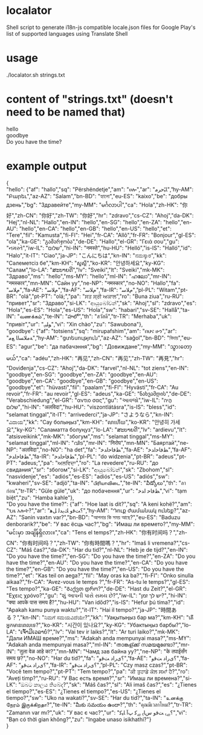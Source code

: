 # localator
Shell script to generate i18n-js compatible locale.json files for Google Play's list of supported languages using Translate Shell

# usage
./localator.sh strings.txt

# content of "strings.txt" (doesn't need to be named that)
hello   
goodbye   
Do you have the time?   

# example output
{   
"hello": {"af": "hallo","sq": "Përshëndetje","am": "ሀሎ","ar": "ﺎﺒًﺣﺮﻣ","hy-AM": "Բարեւ","az-AZ": "Salam","bn-BD": "হ্যালো","eu-ES": "kaixo","be": "добры дзень","bg": "Здравейте","my-MM": "မင်္ဂလာပါ","ca": "Hola","zh-HK": "你好","zh-CN": "你好","zh-TW": "你好","hr": "zdravo","cs-CZ": "Ahoj","da-DK": "Hej","nl-NL": "Hallo","en-IN": "hello","en-SG": "hello","en-ZA": "hello","en-AU": "hello","en-CA": "hello","en-GB": "hello","en-US": "hello","et": "Tere","fil": "Kamusta","fi-FI": "Hei","fr-CA": "Allô","fr-FR": "Bonjour","gl-ES": "ola","ka-GE": "გამარჯობა","de-DE": "Hallo","el-GR": "Γειά σου","gu": "નમસ્તે","iw-IL": "שלום","hi-IN": "नमस्ते","hu-HU": "Helló","is-IS": "Halló","id": "Halo","it-IT": "Ciao","ja-JP": "こんにちは","kn-IN": "ನಮಸ್ಕಾರ","kk": "Сәлеметсіз бе","km-KH": "សួស្តី","ko-KR": "안녕하세요","ky-KG": "Салам","lo-LA": "ສະບາຍດີ","lv": "Sveiki","lt": "Sveiki","mk-MK": "Здраво","ms": "hello","ms-MY": "hello","ml-IN": "ഹലോ","mr-IN": "नमस्कार","mn-MN": "Сайн уу","ne-NP": "नमस्कार","no-NO": "Hallo","fa": "ﻡﻼ﻿ﺳ","fa-AE": "ﻡﻼ﻿ﺳ","fa-AF": "ﻡﻼ﻿ﺳ","fa-IR": "ﻡﻼ﻿ﺳ","pl-PL": "Witam","pt-BR": "olá","pt-PT": "olá;","pa": "ਸਤ ਸ੍ਰੀ ਅਕਾਲ","ro": "Buna ziua","ru-RU": "привет","sr": "Здраво","si-LK": "ආයුබෝවන්","sk": "Ahoj","sl": "zdravo","es": "Hola","es-ES": "Hola","es-US": "Hola","sw": "habari","sv-SE": "Hallå","ta-IN": "வணக்கம்","te-IN": "హలో","th": "สวัสดี","tr-TR": "Merhaba","uk": "привіт","ur": "ﻮﻠﯿﮨ","vi": "Xin chào","zu": "Sawubona"},   
"goodbye": {"af": "totsiens","sq": "mirupafshim","am": "በህና ሁን","ar": "ﺔﻣﻼ﻿ﺴﻟﺍ ﻊﻣ","hy-AM": "ցտեսություն","az-AZ": "sağol","bn-BD": "বিদায়","eu-ES": "agur","be": "да пабачэння","bg": "Довиждане","my-MM": "သွားတော့မယ်","ca": "adéu","zh-HK": "再见","zh-CN": "再见","zh-TW": "再見","hr": "Doviđenja","cs-CZ": "Ahoj","da-DK": "farvel","nl-NL": "tot ziens","en-IN": "goodbye","en-SG": "goodbye","en-ZA": "goodbye","en-AU": "goodbye","en-CA": "goodbye","en-GB": "goodbye","en-US": "goodbye","et": "hüvasti","fil": "paalam","fi-FI": "Hyvästi","fr-CA": "Au revoir","fr-FR": "au revoir","gl-ES": "adeus","ka-GE": "ნახვამდის","de-DE": "Verabschiedung","el-GR": "αντιο σας","gu": "આવજો","iw-IL": "הֱיה שלום","hi-IN": "अलविदा","hu-HU": "viszontlátásra","is-IS": "bless","id": "selamat tinggal","it-IT": "arrivederci","ja-JP": "さようなら","kn-IN": "ವಿದಾಯ","kk": "Сау болыңыз","km-KH": "លាហើយ","ko-KR": "안녕히 가세요","ky-KG": "Саламатта болуңуз","lo-LA": "ສະບາຍດີ","lv": "ardievu","lt": "atsisveikink","mk-MK": "збогум","ms": "selamat tinggal","ms-MY": "selamat tinggal","ml-IN": "വിട","mr-IN": "निरोप","mn-MN": "Баяртай","ne-NP": "अलविदा","no-NO": "ha det","fa": "ﻆﻓﺎﺣﺍﺪﺧ","fa-AE": "ﻆﻓﺎﺣﺍﺪﺧ","fa-AF": "ﻆﻓﺎﺣﺍﺪﺧ","fa-IR": "ﻆﻓﺎﺣﺍﺪﺧ","pl-PL": "do widzenia","pt-BR": "adeus","pt-PT": "adeus;","pa": "ਅਲਵਿਦਾ","ro": "La revedere","ru-RU": "до свидания","sr": "збогом","si-LK": "ආයුබෝවන්","sk": "Zbohom","sl": "nasvidenje","es": "adiós","es-ES": "adiós","es-US": "adiós","sw": "kwaheri","sv-SE": "adjö","ta-IN": "பிரியாவிடை","te-IN": "వీడ్కోలు","th": "ลาก่อน","tr-TR": "Güle güle","uk": "до побачення","ur": "ﻆﻓﺎﺣ ﺍﺪﺧ","vi": "tạm biệt","zu": "Hamba kahle"},   
"Do you have the time?": {"af": "Hoe laat is dit?","sq": "A keni kohë?","am": "ጊዜ አሎት?","ar": "؟ﺖﻗﻭ ﻚﻳﺪﻟ ﻞﻫ","hy-AM": "Դուք ժամանակ ունեք?","az-AZ": "Sənin vaxtın var?","bn-BD": "আপনার কি সময় আছে?","eu-ES": "Baduzu denborarik?","be": "У вас ёсць час?","bg": "Имаш ли времето?","my-MM": "မင်းမှာ အချိန်ရှိလား။","ca": "Tens el temps?","zh-HK": "你有时间吗？","zh-CN": "你有时间吗？","zh-TW": "你有時間嗎？","hr": "Imaš li vremena?","cs-CZ": "Máš čas?","da-DK": "Har du tid?","nl-NL": "Heb je de tijd?","en-IN": "Do you have the time?","en-SG": "Do you have the time?","en-ZA": "Do you have the time?","en-AU": "Do you have the time?","en-CA": "Do you have the time?","en-GB": "Do you have the time?","en-US": "Do you have the time?","et": "Kas teil on aega?","fil": "May oras ka ba?","fi-FI": "Onko sinulla aikaa?","fr-CA": "Avez-vous le temps ?","fr-FR": "As-tu le temps?","gl-ES": "Tes tempo?","ka-GE": "Გაქვთ დრო?","de-DE": "Hast du Zeit?","el-GR": "Εχεις χρόνο?","gu": "શું આપની પાસે સમય છે?","iw-IL": "יש לך זמן?","hi-IN": "क्या आपके पास समय है?","hu-HU": "Van időd?","is-IS": "Hefur þú tíma?","id": "Apakah kamu punya waktu?","it-IT": "Hai il tempo?","ja-JP": "時間ある？","kn-IN": "ನಿಮಗೆ ಸಮಯವಿದೆಯೇ?","kk": "Уақытыңыз бар ма?","km-KH": "តើអ្នកមានពេលទេ?","ko-KR": "시간이 있나요?","ky-KG": "Убактыңыз барбы?","lo-LA": "ເຈົ້າມີເວລາບໍ່?","lv": "Vai tev ir laiks?","lt": "Ar turi laiko?","mk-MK": "Дали ИМАШ време?","ms": "Adakah anda mempunyai masa?","ms-MY": "Adakah anda mempunyai masa?","ml-IN": "താങ്കള്ക്ക് സമയമുണ്ടോ?","mr-IN": "तुला वेळ आहे का?","mn-MN": "Чамд зав байна уу?","ne-NP": "के तपाईसँग समय छ?","no-NO": "Har du tid?","fa": "؟ﯼﺭﺍﺩ ﺖﻗﻭ","fa-AE": "؟ﯼﺭﺍﺩ ﺖﻗﻭ","fa-AF": "؟ﯼﺭﺍﺩ ﺖﻗﻭ","fa-IR": "؟ﯼﺭﺍﺩ ﺖﻗﻭ","pl-PL": "Czy masz czas?","pt-BR": "Você tem tempo?","pt-PT": "Tem tempo?","pa": "ਕੀ ਤੁਹਾਡੇ ਕੋਲ ਸਮਾਂ ਹੈ?","ro": "Aveți timp?","ru-RU": "У Вас есть время?","sr": "Имаш ли времена?","si-LK": "ඔබට කාලය තිබේද?","sk": "Máš čas?","sl": "Ali imaš čas?","es": "¿Tienes el tiempo?","es-ES": "¿Tienes el tiempo?","es-US": "¿Tienes el tiempo?","sw": "Uko na wakati?","sv-SE": "Har du tid?","ta-IN": "உனக்கு நேரம் இருக்கிறதா?","te-IN": "మీకు సమయం ఉందా?","th": "คุณมีเวลาไหม?","tr-TR": "Zamanın var mı?","uk": "У вас є час?","ur": "؟ﮯﮨ ﺖﻗﻭ ﺱﺎﭘ ﮯﮐ ﭖﺁ ﺎﯿﮐ","vi": "Bạn có thời gian không?","zu": "Ingabe unaso isikhathi?"}\
}   

